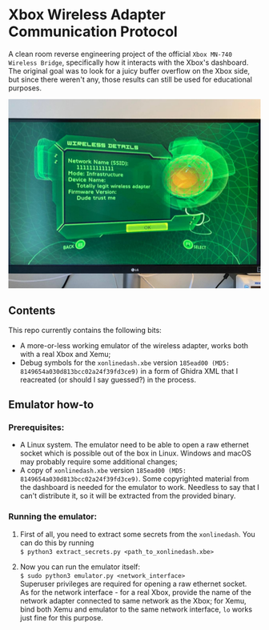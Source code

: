 # Xbox Wireless Adapter Communication Protocol

A clean room reverse engineering project of the official `Xbox MN-740 Wireless Bridge`, specifically how it interacts with the Xbox's dashboard. The original goal was to look for a juicy buffer overflow on the Xbox side, but since there weren't any, those results can still be used for educational purposes.

![](cover_image.jpg)

## Contents

This repo currently contains the following bits:
 - A more-or-less working emulator of the wireless adapter, works both with a real Xbox and Xemu;
 - Debug symbols for the `xonlinedash.xbe` version `185ead00 (MD5: 8149654a030d813bcc02a24f39fd3ce9)` in a form of Ghidra XML that I reacreated (or should I say guessed?) in the process.

## Emulator how-to

### Prerequisites:
- A Linux system. The emulator need to be able to open a raw ethernet socket which is possible out of the box in Linux. Windows and macOS may probably require some additional changes;
- A copy of `xonlinedash.xbe` version `185ead00 (MD5: 8149654a030d813bcc02a24f39fd3ce9)`. Some copyrighted material from the dashboard is needed for the emulator to work. Needless to say that I can't distribute it, so it will be extracted from the provided binary.

### Running the emulator:
1. First of all, you need to extract some secrets from the `xonlinedash`. You can do this by running  
`$ python3 extract_secrets.py <path_to_xonlinedash.xbe>`

2. Now you can run the emulator itself:  
`$ sudo python3 emulator.py <network_interface>`  
Superuser privileges are required for opening a raw ethernet socket.  
As for the network interface - for a real Xbox, provide the name of the network adapter connected to same network as the Xbox; for Xemu, bind both Xemu and emulator to the same network interface, `lo` works just fine for this purpose.